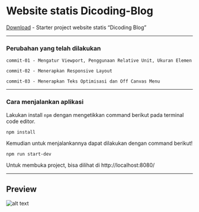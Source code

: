 # Website statis Dicoding-Blog

[Download](https://github.com/dicodingacademy/a219-mfwde-labs/raw/099-starter-project/dicoding-blog.zip) - Starter project website statis “Dicoding Blog”

---

### Perubahan yang telah dilakukan
```
commit-01 - Mengatur Viewport, Penggunaan Relative Unit, Ukuran Elemen

commit-02 - Menerapkan Responsive Layout

commit-03 - Menerapkan Teks Optimisasi dan Off Canvas Menu
```

---
### Cara menjalankan aplikasi
Lakukan install `npm` dengan mengetikkan command berikut pada terminal code editor.
```
npm install
```
Kemudian untuk menjalankannya dapat dilakukan dengan command berikut! 
```
npm run start-dev
```
Untuk membuka project, bisa dilihat di http://localhost:8080/

---

## Preview
![alt text](https://i.ibb.co/b3LL646/dicoding-blog.png)
